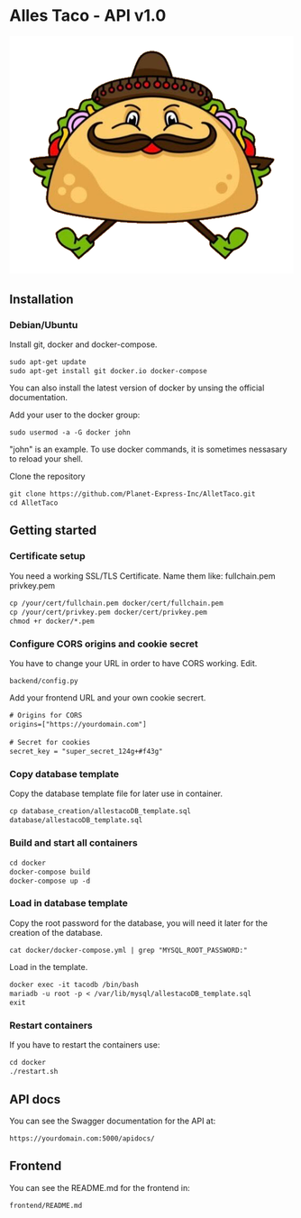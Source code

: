 # Alles Taco - API v1.0

![CAlles Taco](https://github.com/Planet-Express-Inc/AllesTaco/blob/master/frontend_status/allestaco_logo.png?raw=true)

## Installation
### Debian/Ubuntu
Install git, docker and docker-compose.

```
sudo apt-get update
sudo apt-get install git docker.io docker-compose
```

You can also install the latest version of docker by unsing the official documentation.

Add your user to the docker group:

```
sudo usermod -a -G docker john
```
"john" is an example. To use docker commands, it is sometimes nessasary to reload your shell.

Clone the repository
```
git clone https://github.com/Planet-Express-Inc/AlletTaco.git
cd AlletTaco
```

## Getting started
### Certificate setup
You need a working SSL/TLS Certificate.
Name them like:
fullchain.pem
privkey.pem

```
cp /your/cert/fullchain.pem docker/cert/fullchain.pem
cp /your/cert/privkey.pem docker/cert/privkey.pem
chmod +r docker/*.pem
```

### Configure CORS origins and cookie secret
You have to change your URL in order to have CORS working.
Edit.
```
backend/config.py
```
Add your frontend URL and your own cookie secrert.
```
# Origins for CORS
origins=["https://yourdomain.com"]

# Secret for cookies
secret_key = "super_secret_124g+#f43g"
```

### Copy database template
Copy the database template file for later use in container.
```
cp database_creation/allestacoDB_template.sql database/allestacoDB_template.sql
```

### Build and start all containers
```
cd docker
docker-compose build
docker-compose up -d
```

### Load in database template
Copy the root password for the database, you will need it later for the creation of the database.
```
cat docker/docker-compose.yml | grep "MYSQL_ROOT_PASSWORD:"
```

Load in the template.
```
docker exec -it tacodb /bin/bash
mariadb -u root -p < /var/lib/mysql/allestacoDB_template.sql
exit
```

### Restart containers
If you have to restart the containers use:
```
cd docker
./restart.sh
```

## API docs
You can see the Swagger documentation for the API at:
```
https://yourdomain.com:5000/apidocs/
```

## Frontend
You can see the README.md for the frontend in:
```
frontend/README.md
```
